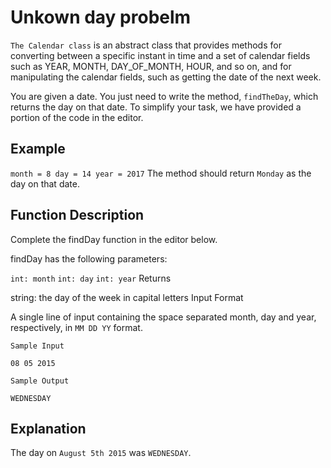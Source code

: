 # Unkown day probelm
`The Calendar class` is an abstract class that provides methods for converting between a specific instant in time and a set of calendar fields such as YEAR, MONTH, DAY_OF_MONTH, HOUR, and so on, and for manipulating the calendar fields, such as getting the date of the next week.

You are given a date. You just need to write the method, `findTheDay`, which returns the day on that date. To simplify your task, we have provided a portion of the code in the editor.

## Example
`
month = 8
day = 14
year = 2017
`
The method should return `Monday` as the day on that date.

## Function Description

Complete the findDay function in the editor below.

findDay has the following parameters:

`int: month`
`int: day`
`int: year`
Returns

string: the day of the week in capital letters
Input Format

A single line of input containing the space separated month, day and year, respectively, in `MM DD YY` format.

`Sample Input`
```
08 05 2015
```
`Sample Output`
```
WEDNESDAY
```
## Explanation
The day on `August 5th 2015` was `WEDNESDAY`.

